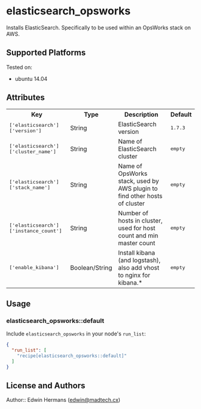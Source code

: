 # elasticsearch_opsworks

Installs ElasticSearch. Specifically to be used within an OpsWorks stack on AWS.

## Supported Platforms

Tested on:

 - ubuntu 14.04

## Attributes

<table>
  <tr>
    <th>Key</th>
    <th>Type</th>
    <th>Description</th>
    <th>Default</th>
  </tr>
  <tr>
    <td><tt>['elasticsearch']['version']</tt></td>
    <td>String</td>
    <td>ElasticSearch version</td>
    <td><tt>1.7.3</tt></td>
  </tr>
  <tr>
    <td><tt>['elasticsearch']['cluster_name']</tt></td>
    <td>String</td>
    <td>Name of ElasticSearch cluster</td>
    <td><tt>empty</tt></td>
  </tr>
  <tr>
    <td><tt>['elasticsearch']['stack_name']</tt></td>
    <td>String</td>
    <td>Name of OpsWorks stack, used by AWS plugin to find other hosts of cluster</td>
    <td><tt>empty</tt></td>
  </tr>
  <tr>
    <td><tt>['elasticsearch']['instance_count']</tt></td>
    <td>String</td>
    <td>Number of hosts in cluster, used for host count and min master count</td>
    <td><tt>empty</tt></td>
  </tr>
  <tr>
    <td><tt>['enable_kibana']</tt></td>
    <td>Boolean/String</td>
    <td>Install kibana (and logstash), also add vhost to nginx for kibana.*</td>
    <td><tt>empty</tt></td>
  </tr>
</table>

## Usage

### elasticsearch_opsworks::default

Include `elasticsearch_opsworks` in your node's `run_list`:

```json
{
  "run_list": [
    "recipe[elasticsearch_opsworks::default]"
  ]
}
```

## License and Authors

Author:: Edwin Hermans (<edwin@madtech.cx>)
